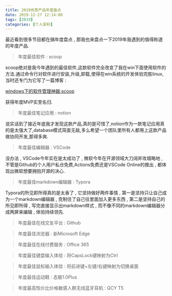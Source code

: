 ```yaml
---
title: 2019优质产品年度盘点
date: 2019-12-27 12:14:00
tags: [2019]
categories: [个人安利]
---
```


最近看到很多节目都在搞年度盘点 , 那我也来盘点一下2019年我遇到的值得称道的年度产品.

> 年度最佳软件 : scoop

scoop绝对是我今年遇到的最佳软件,这款软件完全改变了我在win下面使用软件的方法.通过命令行对软件进行安装,升级,卸载,使得在win系统的开发体验完胜linux,当时还专门为它写了一篇博客 : 

[windows下的软件管理神器:scoop](https://jiayaoo3o.github.io/2019/01/30/windows下的软件管理神器-scoop/)

获得年度MVP实至名归.

> 年度最佳笔记应用 : notion

说实话到了接近年底我才发现这款产品,真的是可惜了,notion作为一款笔记应用真的是太强大了,database模式简直无敌,多么希望一个团队里所有人都用上这款产品做协同开发,那得多爽.

> 年度最佳编辑器 : VSCode

没办法 , VSCode今年实在是太成功了 , 微软今年在开源领域大刀阔斧攻城略地 , 不管是Github的个人用户私仓免费,Actions免费还是VSCode Online的推出 , 都体现出微软想要拥抱开源的决心.

> 年度最佳markdown编辑器 : Typora

Typora的所见即所得真的是太香了 , 它坚持做好两件事情 , 第一是坚持只让自己成为一个markdown编辑器 , 克制住了自己往里面加入更多东西 , 第二是坚持自己的所见即所得 , 写完直接显示出markdown样式 , 而不像不同的markdown编辑器分成两屏来编辑 , 体验持续领先.

> 年度最佳在线交友平台 : Github



> 年度最佳浏览器 : 新Microsoft Edge



> 年度最佳在线付费服务 : Office 365



> 年度最佳键盘输入体验 : 将CapsLock键映射为Ctrl



> 年度最佳鼠标输入体验 : 将前进键+左键/右键映射为切换桌面



> 年度最佳运动鞋 : 态极1.0Plus



> 年度最高性价比价格敏感人群无线蓝牙耳机 : QCY T5